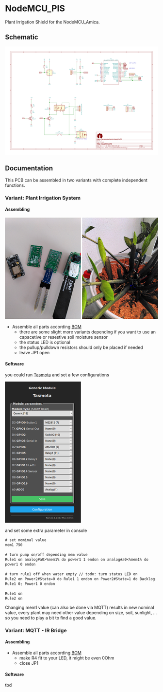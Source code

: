 # NodeMCU_PIS

Plant Irrigation Shield for the NodeMCU_Amica.

## Schematic
[![schematic](PIS.svg)](PIS.pdf)

## Documentation

This PCB can be assembled in two variants with complete independent functions.

### Variant: Plant Irrigation System

#### Assembling

<img src="IMG_20200221_150840.jpg" width="250" alt="IMG_20200221_150840.jpg"> <img src="IMG_20200221_150518.jpg" width="250" alt="IMG_20200221_150518.jpg">

- Assemble all parts according [BOM](PIS_bom.csv)
  - there are some slight more variants depending if you want to use an capacetive or resestive soil moisture sensor
  - the status LED is optional
  - the pullup/pulldown resistors should only be placed if needed 
  - leave JP1 open

#### Software

you could run [Tasmota](https://github.com/arendst/Tasmota) and set a few configurations

<img src="tasmota_config_pis.png" width="250" alt="tasmota_config_pis.png">

and set some extra parameter in console

```
# set nominal value
mem1 750

# turn pump on/off depending mem value
Rule1 on analog#a0>%mem1% do power1 1 endon on analog#a0<%mem1% do power1 0 endon 

# turn rule1 off when water empty // todo: turn status LED on
Rule2 on Power2#State=0 do Rule1 1 endon on Power2#State=1 do Backlog Rule1 0; Power1 0 endon

Rule1 on
Rule2 on
```

Changing mem1 value (can also be done via MQTT) results in new nominal value, every plant may need other value depending on size, soil, sunlight, ... so you need to play a bit to find a good value. 

### Variant: MQTT - IR Bridge

#### Assembling

- Assemble all parts according [BOM](PIS_bom.csv)
  - make R4 fit to your LED, it might be even 0Ohm
  - close JP1

#### Software

tbd
